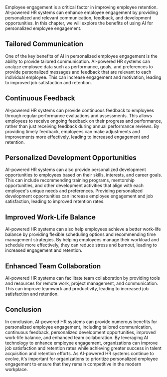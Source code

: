 
Employee engagement is a critical factor in improving employee retention. AI-powered HR systems can enhance employee engagement by providing personalized and relevant communication, feedback, and development opportunities. In this chapter, we will explore the benefits of using AI for personalized employee engagement.

## Tailored Communication

One of the key benefits of AI in personalized employee engagement is the ability to provide tailored communication. AI-powered HR systems can analyze employee data such as performance, goals, and preferences to provide personalized messages and feedback that are relevant to each individual employee. This can increase engagement and motivation, leading to improved job satisfaction and retention.

## Continuous Feedback

AI-powered HR systems can provide continuous feedback to employees through regular performance evaluations and assessments. This allows employees to receive ongoing feedback on their progress and performance, rather than just receiving feedback during annual performance reviews. By providing timely feedback, employees can make adjustments and improvements more effectively, leading to increased engagement and retention.

## Personalized Development Opportunities

AI-powered HR systems can also provide personalized development opportunities to employees based on their skills, interests, and career goals. This can include recommending training programs, mentorship opportunities, and other development activities that align with each employee's unique needs and preferences. Providing personalized development opportunities can increase employee engagement and job satisfaction, leading to improved retention rates.

## Improved Work-Life Balance

AI-powered HR systems can also help employees achieve a better work-life balance by providing flexible scheduling options and recommending time management strategies. By helping employees manage their workload and schedule more effectively, they can reduce stress and burnout, leading to increased engagement and retention.

## Enhanced Team Collaboration

AI-powered HR systems can facilitate team collaboration by providing tools and resources for remote work, project management, and communication. This can improve teamwork and productivity, leading to increased job satisfaction and retention.

Conclusion
----------

In conclusion, AI-powered HR systems can provide numerous benefits for personalized employee engagement, including tailored communication, continuous feedback, personalized development opportunities, improved work-life balance, and enhanced team collaboration. By leveraging AI technology to enhance employee engagement, organizations can improve job satisfaction and retention rates while achieving greater success in talent acquisition and retention efforts. As AI-powered HR systems continue to evolve, it's important for organizations to prioritize personalized employee engagement to ensure that they remain competitive in the modern workplace.
